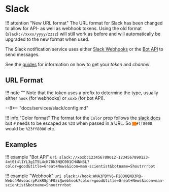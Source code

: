 # Slack

!!! attention "New URL format"
    The URL format for Slack has been changed to allow for API- as well as webhook tokens.
    Using the old format (`slack://xxxx/yyyy/zzzz`) will still work as before and will automatically be upgraded to
    the new format when used.

The Slack notification service uses either [Slack Webhooks](https://api.slack.com/messaging/webhooks) or the
[Bot API](https://api.slack.com/methods/chat.postMessage) to send messages.

See the [guides](../../guides/slack/index.md) for information on how to get your *token* and *channel*.

## URL Format

!!! note ""
    Note that the token uses a prefix to determine the type, usually either `hook` (for webhooks) or `xoxb` (for bot API).

--8<-- "docs/services/slack/config.md"

!!! info "Color format"
    The format for the `Color` prop follows the [slack docs](https://api.slack.com/reference/messaging/attachments#fields)
    but `#` needs to be escaped as `%23` when passed in a URL.
    So <span style="background:#ff8000;width:.9em;height:.9em;display:inline-block;vertical-align:middle"></span><code>#ff8000</code> would be `%23ff8000` etc.

## Examples

!!! example "Bot API"
    ```uri
    slack://xoxb:123456789012-1234567890123-4mt0t4l1YL3g1T5L4cK70k3N@C001CH4NN3L?color=good&title=Great+News&icon=man-scientist&botname=Shoutrrrbot
    ```

!!! example "Webhook"
    ```uri
    slack://hook:WNA3PBYV6-F20DUQND3RQ-Webc4MAvoacrpPakR8phF0zi@webhook?color=good&title=Great+News&icon=man-scientist&botname=Shoutrrrbot
    ```
